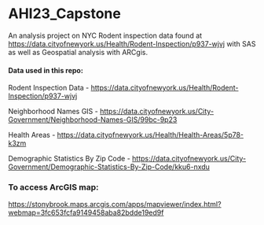 # AHI23_Capstone

An analysis project on NYC Rodent inspection data found at https://data.cityofnewyork.us/Health/Rodent-Inspection/p937-wjvj with SAS as well as Geospatial analysis with ARCgis.

#### Data used in this repo:
Rodent Inspection Data - https://data.cityofnewyork.us/Health/Rodent-Inspection/p937-wjvj

Neighborhood Names GIS - https://data.cityofnewyork.us/City-Government/Neighborhood-Names-GIS/99bc-9p23

Health Areas - https://data.cityofnewyork.us/Health/Health-Areas/5p78-k3zm

Demographic Statistics By Zip Code - https://data.cityofnewyork.us/City-Government/Demographic-Statistics-By-Zip-Code/kku6-nxdu

### To access ArcGIS map: 
https://stonybrook.maps.arcgis.com/apps/mapviewer/index.html?webmap=3fc653fcfa9149458aba82bdde19ed9f